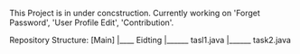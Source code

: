 This Project is in under concstruction.
Currently working on 'Forget Password', 'User Profile Edit', 'Contribution'.

Repository Structure:
                     [Main]
                          |____ Eidting
                               |______ tasl1.java
                               |______ task2.java
